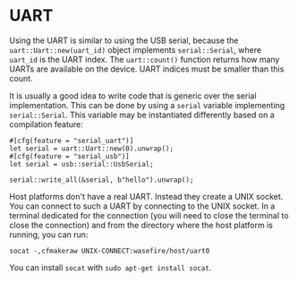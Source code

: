 # UART

Using the UART is similar to using the USB serial, because the `uart::Uart::new(uart_id)` object
implements `serial::Serial`, where `uart_id` is the UART index. The `uart::count()` function returns
how many UARTs are available on the device. UART indices must be smaller than this count.

It is usually a good idea to write code that is generic over the serial implementation. This can be
done by using a `serial` variable implementing `serial::Serial`. This variable may be instantiated
differently based on a compilation feature:

```rust,no_run,noplayground
#[cfg(feature = "serial_uart")]
let serial = uart::Uart::new(0).unwrap();
#[cfg(feature = "serial_usb")]
let serial = usb::serial::UsbSerial;

serial::write_all(&serial, b"hello").unwrap();
```

Host platforms don't have a real UART. Instead they create a UNIX socket. You can connect to such a
UART by connecting to the UNIX socket. In a terminal dedicated for the connection (you will need to
close the terminal to close the connection) and from the directory where the host platform is
running, you can run:

```shell
socat -,cfmakeraw UNIX-CONNECT:wasefire/host/uart0
```

You can install `socat` with `sudo apt-get install socat`.
